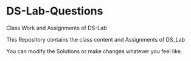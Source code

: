 # DS-Lab-Questions
Class Work and Assignments of DS-Lab

This Repository contains the class content and Assignments of DS_Lab

You can modify the Solutions or  make changes whatever you feel like.
